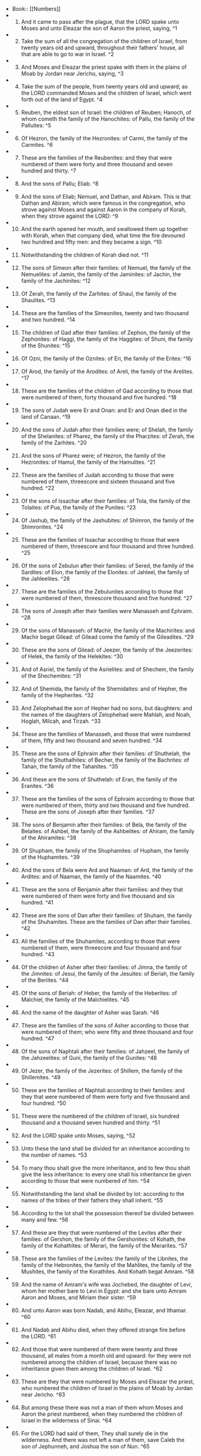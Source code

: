- Book:: [[Numbers]]
- 1. And it came to pass after the plague, that the LORD spake unto Moses and unto Eleazar the son of Aaron the priest, saying, ^1
- 2. Take the sum of all the congregation of the children of Israel, from twenty years old and upward, throughout their fathers' house, all that are able to go to war in Israel. ^2
- 3. And Moses and Eleazar the priest spake with them in the plains of Moab by Jordan near Jericho, saying, ^3
- 4. Take the sum of the people, from twenty years old and upward; as the LORD commanded Moses and the children of Israel, which went forth out of the land of Egypt. ^4
- 5. Reuben, the eldest son of Israel: the children of Reuben; Hanoch, of whom cometh the family of the Hanochites: of Pallu, the family of the Palluites: ^5
- 6. Of Hezron, the family of the Hezronites: of Carmi, the family of the Carmites. ^6
- 7. These are the families of the Reubenites: and they that were numbered of them were forty and three thousand and seven hundred and thirty. ^7
- 8. And the sons of Pallu; Eliab. ^8
- 9. And the sons of Eliab; Nemuel, and Dathan, and Abiram. This is that Dathan and Abiram, which were famous in the congregation, who strove against Moses and against Aaron in the company of Korah, when they strove against the LORD: ^9
- 10. And the earth opened her mouth, and swallowed them up together with Korah, when that company died, what time the fire devoured two hundred and fifty men: and they became a sign. ^10
- 11. Notwithstanding the children of Korah died not. ^11
- 12. The sons of Simeon after their families: of Nemuel, the family of the Nemuelites: of Jamin, the family of the Jaminites: of Jachin, the family of the Jachinites: ^12
- 13. Of Zerah, the family of the Zarhites: of Shaul, the family of the Shaulites. ^13
- 14. These are the families of the Simeonites, twenty and two thousand and two hundred. ^14
- 15. The children of Gad after their families: of Zephon, the family of the Zephonites: of Haggi, the family of the Haggites: of Shuni, the family of the Shunites: ^15
- 16. Of Ozni, the family of the Oznites: of Eri, the family of the Erites: ^16
- 17. Of Arod, the family of the Arodites: of Areli, the family of the Arelites. ^17
- 18. These are the families of the children of Gad according to those that were numbered of them, forty thousand and five hundred. ^18
- 19. The sons of Judah were Er and Onan: and Er and Onan died in the land of Canaan. ^19
- 20. And the sons of Judah after their families were; of Shelah, the family of the Shelanites: of Pharez, the family of the Pharzites: of Zerah, the family of the Zarhites. ^20
- 21. And the sons of Pharez were; of Hezron, the family of the Hezronites: of Hamul, the family of the Hamulites. ^21
- 22. These are the families of Judah according to those that were numbered of them, threescore and sixteen thousand and five hundred. ^22
- 23. Of the sons of Issachar after their families: of Tola, the family of the Tolaites: of Pua, the family of the Punites: ^23
- 24. Of Jashub, the family of the Jashubites: of Shimron, the family of the Shimronites. ^24
- 25. These are the families of Issachar according to those that were numbered of them, threescore and four thousand and three hundred. ^25
- 26. Of the sons of Zebulun after their families: of Sered, the family of the Sardites: of Elon, the family of the Elonites: of Jahleel, the family of the Jahleelites. ^26
- 27. These are the families of the Zebulunites according to those that were numbered of them, threescore thousand and five hundred. ^27
- 28. The sons of Joseph after their families were Manasseh and Ephraim. ^28
- 29. Of the sons of Manasseh: of Machir, the family of the Machirites: and Machir begat Gilead: of Gilead come the family of the Gileadites. ^29
- 30. These are the sons of Gilead: of Jeezer, the family of the Jeezerites: of Helek, the family of the Helekites: ^30
- 31. And of Asriel, the family of the Asrielites: and of Shechem, the family of the Shechemites: ^31
- 32. And of Shemida, the family of the Shemidaites: and of Hepher, the family of the Hepherites. ^32
- 33. And Zelophehad the son of Hepher had no sons, but daughters: and the names of the daughters of Zelophehad were Mahlah, and Noah, Hoglah, Milcah, and Tirzah. ^33
- 34. These are the families of Manasseh, and those that were numbered of them, fifty and two thousand and seven hundred. ^34
- 35. These are the sons of Ephraim after their families: of Shuthelah, the family of the Shuthalhites: of Becher, the family of the Bachrites: of Tahan, the family of the Tahanites. ^35
- 36. And these are the sons of Shuthelah: of Eran, the family of the Eranites. ^36
- 37. These are the families of the sons of Ephraim according to those that were numbered of them, thirty and two thousand and five hundred. These are the sons of Joseph after their families. ^37
- 38. The sons of Benjamin after their families: of Bela, the family of the Belaites: of Ashbel, the family of the Ashbelites: of Ahiram, the family of the Ahiramites: ^38
- 39. Of Shupham, the family of the Shuphamites: of Hupham, the family of the Huphamites. ^39
- 40. And the sons of Bela were Ard and Naaman: of Ard, the family of the Ardites: and of Naaman, the family of the Naamites. ^40
- 41. These are the sons of Benjamin after their families: and they that were numbered of them were forty and five thousand and six hundred. ^41
- 42. These are the sons of Dan after their families: of Shuham, the family of the Shuhamites. These are the families of Dan after their families. ^42
- 43. All the families of the Shuhamites, according to those that were numbered of them, were threescore and four thousand and four hundred. ^43
- 44. Of the children of Asher after their families: of Jimna, the family of the Jimnites: of Jesui, the family of the Jesuites: of Beriah, the family of the Beriites. ^44
- 45. Of the sons of Beriah: of Heber, the family of the Heberites: of Malchiel, the family of the Malchielites. ^45
- 46. And the name of the daughter of Asher was Sarah. ^46
- 47. These are the families of the sons of Asher according to those that were numbered of them; who were fifty and three thousand and four hundred. ^47
- 48. Of the sons of Naphtali after their families: of Jahzeel, the family of the Jahzeelites: of Guni, the family of the Gunites: ^48
- 49. Of Jezer, the family of the Jezerites: of Shillem, the family of the Shillemites. ^49
- 50. These are the families of Naphtali according to their families: and they that were numbered of them were forty and five thousand and four hundred. ^50
- 51. These were the numbered of the children of Israel, six hundred thousand and a thousand seven hundred and thirty. ^51
- 52. And the LORD spake unto Moses, saying, ^52
- 53. Unto these the land shall be divided for an inheritance according to the number of names. ^53
- 54. To many thou shalt give the more inheritance, and to few thou shalt give the less inheritance: to every one shall his inheritance be given according to those that were numbered of him. ^54
- 55. Notwithstanding the land shall be divided by lot: according to the names of the tribes of their fathers they shall inherit. ^55
- 56. According to the lot shall the possession thereof be divided between many and few. ^56
- 57. And these are they that were numbered of the Levites after their families: of Gershon, the family of the Gershonites: of Kohath, the family of the Kohathites: of Merari, the family of the Merarites. ^57
- 58. These are the families of the Levites: the family of the Libnites, the family of the Hebronites, the family of the Mahlites, the family of the Mushites, the family of the Korathites. And Kohath begat Amram. ^58
- 59. And the name of Amram's wife was Jochebed, the daughter of Levi, whom her mother bare to Levi in Egypt: and she bare unto Amram Aaron and Moses, and Miriam their sister. ^59
- 60. And unto Aaron was born Nadab, and Abihu, Eleazar, and Ithamar. ^60
- 61. And Nadab and Abihu died, when they offered strange fire before the LORD. ^61
- 62. And those that were numbered of them were twenty and three thousand, all males from a month old and upward: for they were not numbered among the children of Israel, because there was no inheritance given them among the children of Israel. ^62
- 63. These are they that were numbered by Moses and Eleazar the priest, who numbered the children of Israel in the plains of Moab by Jordan near Jericho. ^63
- 64. But among these there was not a man of them whom Moses and Aaron the priest numbered, when they numbered the children of Israel in the wilderness of Sinai. ^64
- 65. For the LORD had said of them, They shall surely die in the wilderness. And there was not left a man of them, save Caleb the son of Jephunneh, and Joshua the son of Nun. ^65
